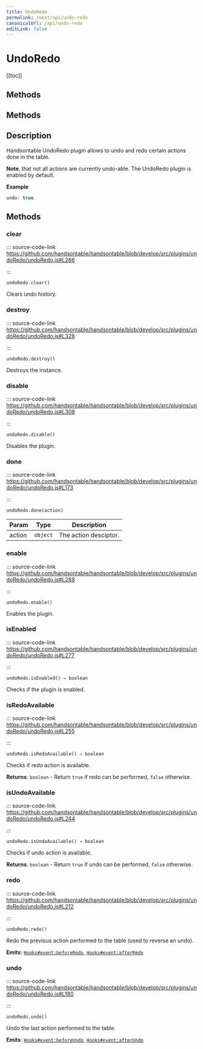 ```yaml
---
title: UndoRedo
permalink: /next/api/undo-redo
canonicalUrl: /api/undo-redo
editLink: false
---
```


# UndoRedo

[[toc]]
## Methods
## Methods

## Description

Handsontable UndoRedo plugin allows to undo and redo certain actions done in the table.

__Note__, that not all actions are currently undo-able. The UndoRedo plugin is enabled by default.

**Example**  
```js
undo: true
```

## Methods

### clear
  
::: source-code-link https://github.com/handsontable/handsontable/blob/develop/src/plugins/undoRedo/undoRedo.js#L266

:::

`undoRedo.clear()`

Clears undo history.



### destroy
  
::: source-code-link https://github.com/handsontable/handsontable/blob/develop/src/plugins/undoRedo/undoRedo.js#L328

:::

`undoRedo.destroy()`

Destroys the instance.



### disable
  
::: source-code-link https://github.com/handsontable/handsontable/blob/develop/src/plugins/undoRedo/undoRedo.js#L308

:::

`undoRedo.disable()`

Disables the plugin.



### done
  
::: source-code-link https://github.com/handsontable/handsontable/blob/develop/src/plugins/undoRedo/undoRedo.js#L173

:::

`undoRedo.done(action)`


| Param | Type | Description |
| --- | --- | --- |
| action | `object` | The action desciptor. |



### enable
  
::: source-code-link https://github.com/handsontable/handsontable/blob/develop/src/plugins/undoRedo/undoRedo.js#L288

:::

`undoRedo.enable()`

Enables the plugin.



### isEnabled
  
::: source-code-link https://github.com/handsontable/handsontable/blob/develop/src/plugins/undoRedo/undoRedo.js#L277

:::

`undoRedo.isEnabled() ⇒ boolean`

Checks if the plugin is enabled.



### isRedoAvailable
  
::: source-code-link https://github.com/handsontable/handsontable/blob/develop/src/plugins/undoRedo/undoRedo.js#L255

:::

`undoRedo.isRedoAvailable() ⇒ boolean`

Checks if redo action is available.


**Returns**: `boolean` - Return `true` if redo can be performed, `false` otherwise.  

### isUndoAvailable
  
::: source-code-link https://github.com/handsontable/handsontable/blob/develop/src/plugins/undoRedo/undoRedo.js#L244

:::

`undoRedo.isUndoAvailable() ⇒ boolean`

Checks if undo action is available.


**Returns**: `boolean` - Return `true` if undo can be performed, `false` otherwise.  

### redo
  
::: source-code-link https://github.com/handsontable/handsontable/blob/develop/src/plugins/undoRedo/undoRedo.js#L212

:::

`undoRedo.redo()`

Redo the previous action performed to the table (used to reverse an undo).

**Emits**: [`Hooks#event:beforeRedo`](./hooks/#beforeRedo), [`Hooks#event:afterRedo`](./hooks/#afterRedo)  


### undo
  
::: source-code-link https://github.com/handsontable/handsontable/blob/develop/src/plugins/undoRedo/undoRedo.js#L180

:::

`undoRedo.undo()`

Undo the last action performed to the table.

**Emits**: [`Hooks#event:beforeUndo`](./hooks/#beforeUndo), [`Hooks#event:afterUndo`](./hooks/#afterUndo)  


